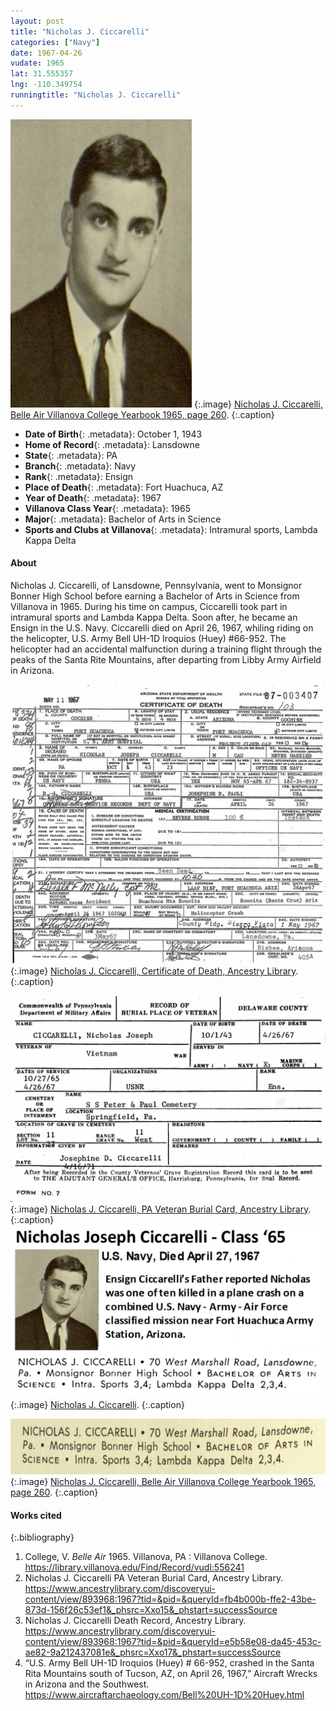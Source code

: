 ```yaml
---
layout: post
title: "Nicholas J. Ciccarelli"
categories: ["Navy"]
date: 1967-04-26
vudate: 1965
lat: 31.555357
lng: -110.349754
runningtitle: "Nicholas J. Ciccarelli"
---
```

![Nicholas J. Ciccarelli, Belle Air Villanova College Yearbook 1965, page 260](images/Ciccarelli1.jpg)
   {:.image}
[Nicholas J. Ciccarelli, Belle Air Villanova College Yearbook 1965, page 260](https://digital.library.villanova.edu/Item/vudl:556241).
  {:.caption}

* **Date of Birth**{: .metadata}: October 1, 1943 
* **Home of Record**{: .metadata}: Lansdowne
* **State**{: .metadata}: PA
* **Branch**{: .metadata}: Navy
* **Rank**{: .metadata}: Ensign
* **Place of Death**{: .metadata}: Fort Huachuca, AZ
* **Year of Death**{: .metadata}: 1967
* **Villanova Class Year**{: .metadata}: 1965
* **Major**{: .metadata}: Bachelor of Arts in Science
* **Sports and Clubs at Villanova**{: .metadata}: Intramural sports, Lambda Kappa Delta

#### About

Nicholas J. Ciccarelli, of Lansdowne, Pennsylvania, went to Monsignor Bonner High School before earning a Bachelor of Arts in Science from Villanova in 1965. During his time on campus, Ciccarelli took part in intramural sports and Lambda Kappa Delta. Soon after, he became an Ensign in the U.S. Navy. Ciccarelli died on April 26, 1967, whiling riding on the helicopter, U.S. Army Bell UH-1D Iroquios (Huey) #66-952. The helicopter had an accidental malfunction during a training flight through the peaks of the Santa Rite Mountains, after departing from Libby Army Airfield in Arizona.


![Nicholas J. Ciccarelli, Certificate of Death, Ancestry Library](images/Ciccarelli2.jpg)
   {:.image}
[Nicholas J. Ciccarelli, Certificate of Death, Ancestry Library](https://www.ancestrylibrary.com/discoveryui-content/view/893968:1967?tid=&pid=&queryId=e5b58e08-da45-453c-ae82-9a212437081e&_phsrc=Xxo17&_phstart=successSource).
  {:.caption}

![Nicholas J. Ciccarelli, PA Veteran Burial Card, Ancestry Library](images/Ciccarelli3.jpg)
   {:.image}
[Nicholas J. Ciccarelli, PA Veteran Burial Card, Ancestry Library](https://www.ancestrylibrary.com/discoveryui-content/view/893968:1967?tid=&pid=&queryId=fb4b000b-ffe2-43be-873d-156f26c53ef1&_phsrc=Xxo15&_phstart=successSource).
  {:.caption}
![Nicholas J. Ciccarelli](images/Ciccarelli4.jpg)
   {:.image}
[Nicholas J. Ciccarelli]().
  {:.caption}

![Nicholas J. Ciccarelli, Belle Air Villanova College Yearbook 1965, page 260](images/Ciccarelli5.jpg)
   {:.image}
[Nicholas J. Ciccarelli, Belle Air Villanova College Yearbook 1965, page 260](https://digital.library.villanova.edu/Item/vudl:556241).
  {:.caption}

#### Works cited

{:.bibliography}
1. College, V. _Belle Air_ 1965. Villanova, PA : Villanova College. <https://library.villanova.edu/Find/Record/vudl:556241>
2. Nicholas J. Ciccarelli PA Veteran Burial Card, Ancestry Library. <https://www.ancestrylibrary.com/discoveryui-content/view/893968:1967?tid=&pid=&queryId=fb4b000b-ffe2-43be-873d-156f26c53ef1&_phsrc=Xxo15&_phstart=successSource>
3. Nicholas J. Ciccarelli Death Record, Ancestry Library. <https://www.ancestrylibrary.com/discoveryui-content/view/893968:1967?tid=&pid=&queryId=e5b58e08-da45-453c-ae82-9a212437081e&_phsrc=Xxo17&_phstart=successSource>
4. “U.S. Army Bell UH-1D Iroquios (Huey) # 66-952, crashed in the Santa Rita Mountains south of Tucson, AZ, on April 26, 1967,” Aircraft Wrecks in Arizona and the Southwest. <https://www.aircraftarchaeology.com/Bell%20UH-1D%20Huey.html>

